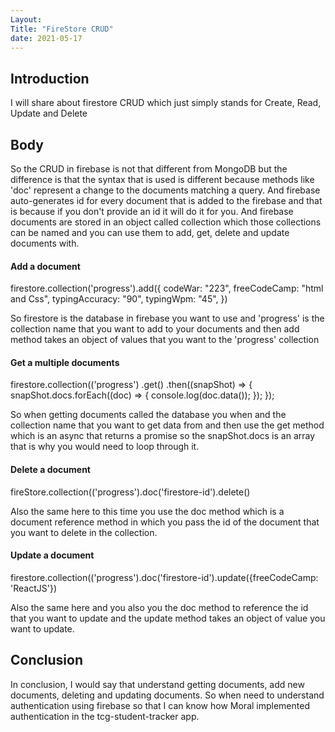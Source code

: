 ```yaml
---
Layout:
Title: "FireStore CRUD"
date: 2021-05-17
---
```


## Introduction

I will share about firestore CRUD which just simply stands for Create, Read, Update and Delete

## Body

So the CRUD in firebase is not that different from MongoDB but the difference is that the syntax that is used is different because methods like 'doc' represent a change to the documents matching a query. And firebase auto-generates id for every document that is added to the firebase and that is because if you don't provide an id it will do it for you. And firebase documents are stored in an object called collection which those collections can be named and you can use them to add, get, delete and update documents with.

#### Add a document

firestore.collection('progress').add({
codeWar: "223",
freeCodeCamp: "html and Css",
typingAccuracy: "90",
typingWpm: "45",
})

So firestore is the database in firebase you want to use and 'progress' is the collection name that you want to add to your documents and then add method takes an object of values that you want to the 'progress' collection

#### Get a multiple documents

firestore.collection(('progress')
.get()
.then((snapShot) => {
snapShot.docs.forEach((doc) => {
console.log(doc.data());
});
});

So when getting documents called the database you when and the collection name that you want to get data from and then use the get method which is an async that returns a promise so the snapShot.docs is an array that is why you would need to loop through it.

#### Delete a document

fireStore.collection(('progress').doc('firestore-id').delete()

Also the same here to this time you use the doc method which is a document reference method in which you pass the id of the document that you want to delete in the collection.

#### Update a document

firestore.collection(('progress').doc('firestore-id').update({freeCodeCamp: 'ReactJS'})

Also the same here and you also you the doc method to reference the id that you want to update and the update method takes an object of value you want to update.

## Conclusion

In conclusion, I would say that understand getting documents, add new documents, deleting and updating documents. So when need to understand authentication using firebase so that I can know how Moral implemented authentication in the tcg-student-tracker app.
